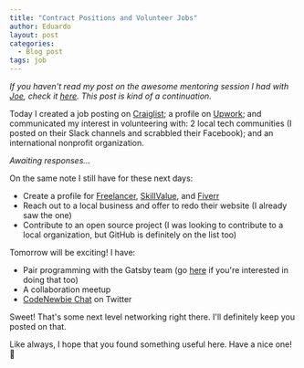 ```yaml
---
title: "Contract Positions and Volunteer Jobs"
author: Eduardo
layout: post
categories:
  - Blog post
tags: job
---
```

*If you haven't read my post on the awesome mentoring session I had with [Joe](https://joeprevite.com/), check it [here]({{site.url}}/pair-programming). This post is kind of a continuation.*

Today I created a job posting on [Craiglist](https://craiglist.org); a profile on [Upwork](https://www.upwork.com/); and communicated my interest in volunteering with: 2 local tech communities (I posted on their Slack channels and scrabbled their Facebook); and an international nonprofit organization.

*Awaiting responses...*

On the same note I still have for these next days:
- Create a profile for [Freelancer](https://www.freelancer.com/), [SkillValue](https://skillvalue.com/en), and [Fiverr](https://www.fiverr.com/)
- Reach out to a local business and offer to redo their website (I already saw the one)
- Contribute to an open source project (I was looking to contribute to a local organization, but GitHub is definitely on the list too)

Tomorrow will be exciting! I have:
- Pair programming with the Gatsby team (go [here](https://www.gatsbyjs.org/docs/pair-programming/#pair-programming) if you're interested in doing that too)
- A collaboration meetup
- [CodeNewbie Chat](https://www.codenewbie.org/chat) on Twitter

Sweet! That's some next level networking right there. I'll definitely keep you posted on that.

Like always, I hope that you found something useful here. Have a nice one! 🙂